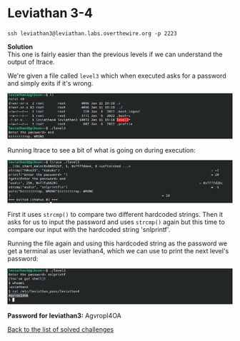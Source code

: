 # Leviathan 3-4
`ssh leviathan3@leviathan.labs.overthewire.org -p 2223`


**Solution**<br>
This one is fairly easier than the previous levels if we can understand the output of ltrace.

We're given a file called `level3` which when executed asks for a password and simply exits if it's wrong.

![shot0](./shots/shot1.png)

Running ltrace to see a bit of what is going on during execution:

![shot1](./shots/shot2.png)

First it uses `strcmp()` to compare two different hardcoded strings. Then it asks for us to input the password and uses `strcmp()` again but this time to compare our input with the hardcoded string 'snlprintf'. 

Running the file again and using this hardcoded string as the password we get a terminal as user leviathan4, which we can use to print the next level's password:

![shot2](./shots/shot3.png)

**Password for leviathan3:** AgvropI4OA

[Back to the list of solved challenges](https://github.com/0xdcnx/ctf_writeups/tree/main/overthewire/leviathan#solved-challenges)


